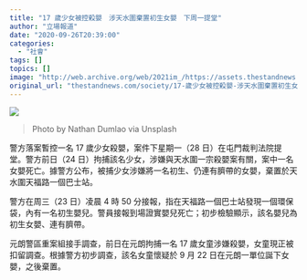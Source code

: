 ```yaml
---
title: "17 歲少女被控殺嬰　涉天水圍棄置初生女嬰　下周一提堂"
author: "立場報道"
date: "2020-09-26T20:39:00"
categories:
  - "社會"
tags: []
topics: []
image: "http://web.archive.org/web/2021im_/https://assets.thestandnews.com/media/photos/nathan-dumlao-nT4NaC8dgT8-unsplash_GEkth_SA96Uzx.png"
original_url: "thestandnews.com/society/17-歲少女被控殺嬰-涉天水圍棄置初生女嬰-下周一提堂"
---
```

![](http://web.archive.org/web/2021im_/https://assets.thestandnews.com/media/photos/nathan-dumlao-nT4NaC8dgT8-unsplash_GEkth_SA96Uzx.png)
> Photo by Nathan Dumlao via Unsplash

警方落案暫控一名 17 歲少女殺嬰，案件下星期一（28 日）在屯門裁判法院提堂。警方前日（24 日）拘捕該名少女，涉嫌與天水圍一宗殺嬰案有關，案中一名女嬰死亡。據警方公布，被捕少女涉嫌將一名初生、仍連有臍帶的女嬰，棄置於天水圍天福路一個巴士站。

警方在周三（23 日）凌晨 4 時 50 分接報，指在天福路一個巴士站發現一個環保袋，內有一名初生嬰兒。警員接報到場證實嬰兒死亡；初步檢驗顯示，該名嬰兒為初生女嬰、連有臍帶。

元朗警區重案組接手調查，前日在元朗拘捕一名 17 歲女童涉嫌殺嬰，女童現正被扣留調查。根據警方初步調查，該名女童懷疑於 9 月 22 日在元朗一單位誕下女嬰，之後棄置。